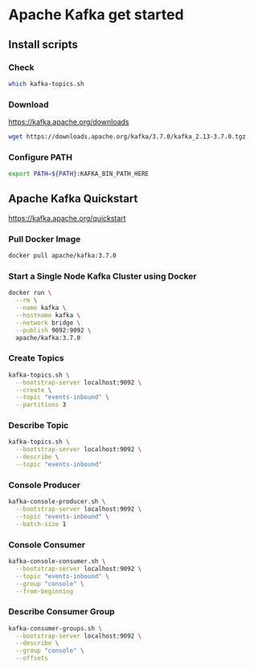 # Apache Kafka get started

## Install scripts

### Check

```bash
which kafka-topics.sh
```

### Download

https://kafka.apache.org/downloads


```bash
wget https://downloads.apache.org/kafka/3.7.0/kafka_2.13-3.7.0.tgz
```

### Configure PATH

```bash
export PATH=${PATH}:KAFKA_BIN_PATH_HERE
```

## Apache Kafka Quickstart

https://kafka.apache.org/quickstart


### Pull Docker Image

```bash
docker pull apache/kafka:3.7.0
```

### Start a Single Node Kafka Cluster using Docker

```bash
docker run \
  --rm \
  --name kafka \
  --hostname kafka \
  --network bridge \
  --publish 9092:9092 \
  apache/kafka:3.7.0
```

### Create Topics

```bash
kafka-topics.sh \
  --bootstrap-server localhost:9092 \
  --create \
  --topic "events-inbound" \
  --partitions 3
```

### Describe Topic

```bash
kafka-topics.sh \
  --bootstrap-server localhost:9092 \
  --describe \
  --topic "events-inbound"
```

### Console Producer

```bash
kafka-console-producer.sh \
  --bootstrap-server localhost:9092 \
  --topic "events-inbound" \
  --batch-size 1
```

### Console Consumer

```bash
kafka-console-consumer.sh \
  --bootstrap-server localhost:9092 \
  --topic "events-inbound" \
  --group "console" \
  --from-beginning
```

### Describe Consumer Group

```bash
kafka-consumer-groups.sh \
  --bootstrap-server localhost:9092 \
  --describe \
  --group "console" \
  --offsets
```
